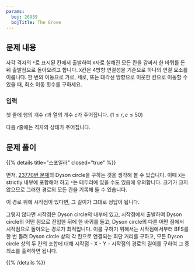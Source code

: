 ```yaml
---
params:
  boj: 26989
  bojTitle: The Grove
---
```


## 문제 내용

사각 격자의 `*`로 표시된 칸에서 출발하여 `X`자로 칠해진 모든 칸을 감싸서 한 바퀴를 돈 뒤 출발점으로 돌아오려고 합니다.
`X`칸은 4방향 연결성을 기준으로 하나의 연결 요소를 이룹니다.
한 번의 이동으로 가로, 세로, 또는 대각선 방향으로 이웃한 칸으로 이동할 수 있을 때, 최소 이동 횟수를 구하세요.

### 입력

첫 줄에 행의 개수 $r$과 열의 개수 $c$가 주어집니다. ($1 \le r, c \le 50$)

다음 $r$줄에는 격자의 상태가 주어집니다.

## 문제 풀이

{{% details title="스포일러" closed="true" %}}

먼저, [23770번 문제](/problems/2/3/7/7/0.md)의 Dyson circle을 구하는 것을 생각해 볼 수 있습니다. 이때 `X`는 strictly 내부에 포함해야 하고 `*`는 테두리에 있을 수도 있음에 유의합니다. 크기가 크지 않으므로 그러한 경로의 모든 칸을 기록해 둘 수 있습니다.

이 경로 위에 시작점이 있다면, 그 길이가 그대로 정답이 됩니다.

그렇지 않다면 시작점은 Dyson circle의 내부에 있고, 시작점에서 출발하여 Dyson circle의 어떤 점으로 진입한 뒤에 한 바퀴를 돌고, Dyson circle의 다른 어떤 점에서 시작점으로 돌아오는 경로가 최적입니다. 이를 구하기 위해서는 시작점에서부터 BFS를 한 번 돌려 Dyson circle 상의 각 칸으로 연결되는 최단 거리를 구하고, 모든 Dyson circle 상의 두 칸의 조합에 대해 시작점 - X - Y - 시작점의 경로의 길이를 구하여 그 중 최소를 출력하면 됩니다.

{{% /details %}}
